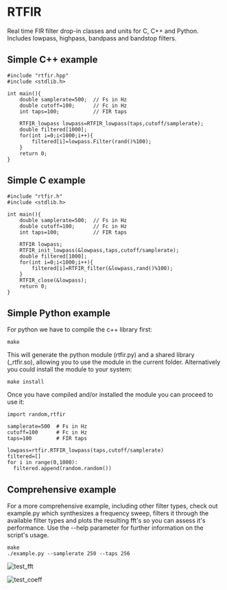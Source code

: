 # RTFIR
Real time FIR filter drop-in classes and units for C, C++ and Python. Includes lowpass, highpass, bandpass and bandstop filters.

## Simple C++ example
```
#include "rtfir.hpp"
#include <stdlib.h>

int main(){
    double samplerate=500;  // Fs in Hz
    double cutoff=100;      // Fc in Hz
    int taps=100;           // FIR taps

    RTFIR_lowpass lowpass=RTFIR_lowpass(taps,cutoff/samplerate);
    double filtered[1000];
    for(int i=0;i<1000;i++){
        filtered[i]=lowpass.Filter(rand()%100);
    }
    return 0;
}
```

## Simple C example
```
#include "rtfir.h"
#include <stdlib.h>

int main(){
    double samplerate=500;  // Fs in Hz
    double cutoff=100;      // Fc in Hz
    int taps=100;           // FIR taps

    RTFIR lowpass;
    RTFIR_init_lowpass(&lowpass,taps,cutoff/samplerate);
    double filtered[1000];
    for(int i=0;i<1000;i++){
        filtered[i]=RTFIR_filter(&lowpass,rand()%100);
    }
    RTFIR_close(&lowpass);
    return 0;
}
```

## Simple Python example
For python we have to compile the c++ library first:
```
make
```
This will generate the python module (rtfir.py) and a shared library (_rtfir.so), allowing you to use the module in the current folder.
Alternatively you could install the module to your system:
```
make install
```
Once you have compiled and/or installed the module you can proceed to use it:
```
import random,rtfir

samplerate=500  # Fs in Hz
cutoff=100      # Fc in Hz
taps=100        # FIR taps

lowpass=rtfir.RTFIR_lowpass(taps,cutoff/samplerate)
filtered=[]
for i in range(0,1000):
  filtered.append(random.random())
```

## Comprehensive example
For a more comprehensive example, including other filter types, check out example.py which synthesizes a frequency sweep, filters it through the available filter types and plots the resulting fft's so you can assess it's performance. Use the --help parameter for further information on the script's usage.
```
make
./example.py --samplerate 250 --taps 256
```

![test_fft](https://user-images.githubusercontent.com/51258725/142729252-df98874d-99b1-411c-9286-8efd0fc9f260.png)

![test_coeff](https://user-images.githubusercontent.com/51258725/142729255-c5f2d569-4f22-496c-98b1-8c8bd845f9b1.png)
